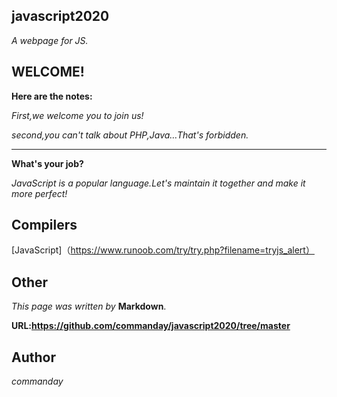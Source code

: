## javascript2020

*A webpage for JS.*
## WELCOME!
**Here are the notes:**

*First,we welcome you to join us!*

*second,you can't talk about PHP,Java…That's forbidden.*
***
**What's your job?**

*JavaScript is a popular language.Let's maintain it together and make it more perfect!*

## Compilers

[JavaScript]（https://www.runoob.com/try/try.php?filename=tryjs_alert）

## Other
*This page was written by* __Markdown__.

__URL:https://github.com/commanday/javascript2020/tree/master__

## Author

*commanday*

